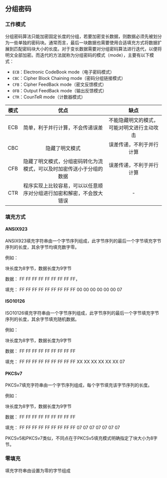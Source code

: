 ## 分组密码

### 工作模式

分组密码算法只能加密固定长度的分组，若要加密变长数据，则数据必须先被划分为一些单独的密码块。通常而言，最后一块数据也需要使用合适填充方式将数据扩展到匹配密码块大小的长度。对于变长数据需要对分组密码算法进行迭代，以便将明文全部加密。而迭代的方法就称为分组密码的模式（mode），主要有以下模式：

* `ECB`：Electronic CodeBook mode（电子密码模式）
* `CBC`：Cipher Block Chaining mode（密码分组链接模式）
* `CFB`：Cipher FeedBack mode（密文反馈模式）
* `OFB`：Output FeedBack mode（输出反馈模式）
* `CTR`：CounTeR mode（计数器模式）

| **模式** | **优点** | **缺点** |
| :---: | :---: | :---: |
| ECB | 简单，利于并行计算，不会传递误差 | 不能隐藏明文的模式，可能对明文进行主动攻击 |
| CBC | 隐藏了明文模式 | 误差传递，不利于并行计算 |
| CFB | 隐藏了明文模式，分组密码转化为流模式，可以及时加密传送小于分组的数据 | 误差传递，不利于并行计算 |
| CTR | 程序实现上比较容易，可以以任意顺序对分组进行加密和解密，不会放大错误 | - |

### 填充方式

#### ANSIX923

ANSIX923填充字符串由一个字节序列组成，此字节序列的最后一个字节填充字节序列的长度，其余字节均填充数字零。  

例如：

块长度为8字节，数据长度为9字节

数据： FF FF FF FF FF FF FF FF FF，

填充： FF FF FF FF FF FF FF FF FF 00 00 00 00 00 00 07

#### ISO10126

ISO10126填充字符串由一个字节序列组成，此字节序列的最后一个字节填充字节序列的长度，其余字节填充随机数据。

例如：

块长度为8字节，数据长度为9字节

数据： FF FF FF FF FF FF FF FF FF

填充： FF FF FF FF FF FF FF FF FF XX XX XX XX XX XX 07

#### PKCSv7

PKCSv7填充字符串由一个字节序列组成，每个字节填充该字节序列的长度。 

例如：

块长度为8字节，数据长度为9字节

数据： FF FF FF FF FF FF FF FF FF

填充： FF FF FF FF FF FF FF FF FF 07 07 07 07 07 07 07

PKCSv5和PKCSv7类似，不同点在于PKCSv5填充模式明确指定了块大小为8字节。

### 零填充

填充字符串由设置为零的字节组成

